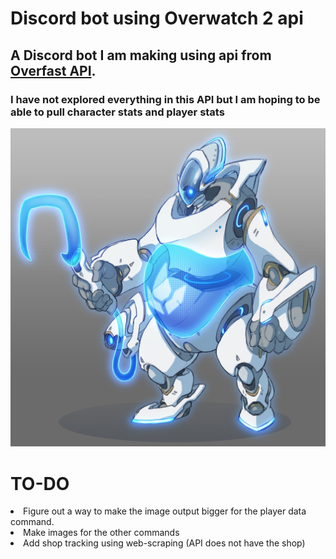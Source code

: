 # Discord bot using Overwatch 2 api

## A Discord bot I am making using api from [Overfast API](https://github.com/TeKrop/overfast-api).

### I have not explored everything in this API but I am hoping to be able to pull character stats and player stats

<picture>
  <img alt="The discord bots profile picture" src="Replicating Roadhog.jpg">
</picture>

<h1>TO-DO</h1>
<li>Figure out a way to make the image output bigger for the player data command.</li>
<li>Make images for the other commands</li>
<li>Add shop tracking using web-scraping (API does not have the shop)</li>

